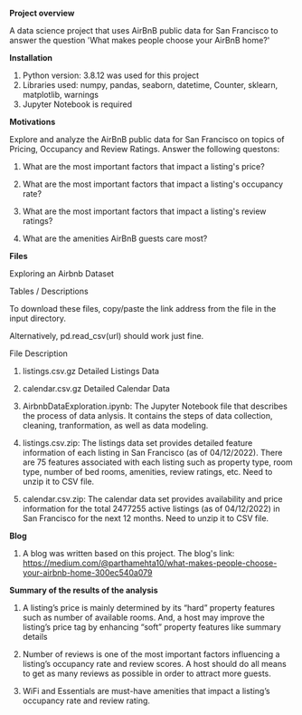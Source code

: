 **Project overview**

A data science project that uses AirBnB public data for San Francisco to answer the question 'What makes people choose your AirBnB home?'

**Installation**

1. Python version: 3.8.12 was used for this project
2. Libraries used: numpy, pandas, seaborn, datetime, Counter, sklearn, matplotlib, warnings
3. Jupyter Notebook is required

**Motivations**

Explore and analyze the AirBnB public data for San Francisco on topics of Pricing, Occupancy and Review Ratings. Answer the following questons:

1. What are the most important factors that impact a listing's price?

2. What are the most important factors that impact a listing's occupancy rate?

3. What are the most important factors that impact a listing's review ratings?

4. What are the amenities AirBnB guests care most?

**Files**

Exploring an Airbnb Dataset

Tables / Descriptions

To download these files, copy/paste the link address from the file in the input directory.

Alternatively, pd.read_csv(url) should work just fine.

File	Description

1. listings.csv.gz	Detailed Listings Data

2. calendar.csv.gz	Detailed Calendar Data

3. AirbnbDataExploration.ipynb: The Jupyter Notebook file that describes the process of data anlysis. It contains the steps of data collection, cleaning, tranformation, as well as data modeling.

4. listings.csv.zip: The listings data set provides detailed feature information of each listing in San Francisco (as of 04/12/2022). There are 75 features associated with each listing such as property type, room type, number of bed rooms, amenities, review ratings, etc. Need to unzip it to CSV file.

5. calendar.csv.zip: The calendar data set provides availability and price information for the total 2477255 active listings (as of 04/12/2022) in San Francisco for the next 12 months. Need to unzip it to CSV file.

**Blog**

1. A blog was written based on this project. The blog's link: https://medium.com/@parthamehta10/what-makes-people-choose-your-airbnb-home-300ec540a079

**Summary of the results of the analysis**

1. A listing’s price is mainly determined by its “hard” property features such as number of available rooms. And, a host may improve the listing’s price tag by enhancing “soft” property features like summary details

2. Number of reviews is one of the most important factors influencing a listing’s occupancy rate and review scores. A host should do all means to get as many reviews as possible in order to attract more guests.

3. WiFi and Essentials are must-have amenities that impact a listing’s occupancy rate and review rating.
